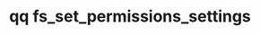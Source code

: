---
category: fs
command: fs_set_permissions_settings
optional_options: []
permalink: /qq-cli-command-guide/fs/fs_set_permissions_settings.html
positional_options:
- help: Permissions mode to set (NATIVE or CROSS_PROTOCOL)
  name: mode
  required: true
sidebar: qq_cli_command_reference_sidebar
summary: This section explains how to use the <code>qq fs_set_permissions_settings</code>
  command.
synopsis: Set permissions settings
title: qq fs_set_permissions_settings
usage: qq fs_set_permissions_settings [-h] mode
zendesk_source: qq CLI Command Guide

---